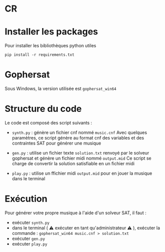 # CR

# Installer les packages

Pour installer les bibliothèques python utiles

`pip install -r requirements.txt`

# Gophersat

Sous Windows, la version utilisée est `gophersat_win64`

# Structure du code

Le code est composé des script suivants : 

- `synth.py` : génère un fichier cnf nommé `music.cnf`
Avec quelques paramètres, ce script génère au format cnf des variables et des contraintes SAT pour générer une musique

- `gen.py` : utilise un fichier texte `solution.txt` renvoyé par le solveur gophersat et génère un fichier midi nommé `output.mid`
Ce script se charge de convertir la solution satisfiable en un fichier midi

- `play.py` : utilise un ffichier midi  `output.mid` pour en jouer la musique dans le terminal

# Exécution

Pour générer votre propre musique à l'aide d'un solveur SAT, il faut :

- exécuter `synth.py`
- dans le terminal ( :warning: exécuter en tant qu'administrateur :warning: ), exécuter la commande : `gophersat_win64 music.cnf > solution.txt`
- exécuter `gen.py`
- exécuter `play.py`
